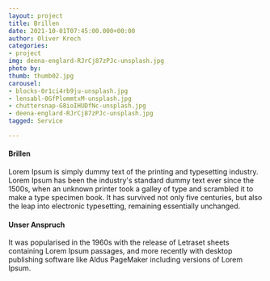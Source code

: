 ```yaml
---
layout: project
title: Brillen
date: 2021-10-01T07:45:00.000+00:00
author: Oliver Krech
categories:
- project
img: deena-englard-RJrCj87zPJc-unsplash.jpg
photo by: 
thumb: thumb02.jpg
carousel:
- blocks-0r1ci4rb9ju-unsplash.jpg
- lensabl-0GfPlommtxM-unsplash.jpg
- chuttersnap-G8ioIHUDfNc-unsplash.jpg
- deena-englard-RJrCj87zPJc-unsplash.jpg
tagged: Service

---
```

#### Brillen

Lorem Ipsum is simply dummy text of the printing and typesetting industry. Lorem Ipsum has been the industry's standard dummy text ever since the 1500s, when an unknown printer took a galley of type and scrambled it to make a type specimen book. It has survived not only five centuries, but also the leap into electronic typesetting, remaining essentially unchanged.

#### Unser Anspruch

It was popularised in the 1960s with the release of Letraset sheets containing Lorem Ipsum passages, and more recently with desktop publishing software like Aldus PageMaker including versions of Lorem Ipsum.